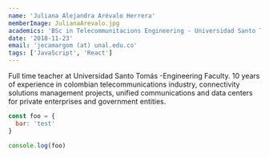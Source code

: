 ```yaml
---
name: 'Juliana Alejandra Arévalo Herrera'
memberImage: JulianaArevalo.jpg
academics: 'BSc in Telecommunitacions Engineering - Universidad Santo Tomás Colombia, MSc Cybersecurity - Universidad Abierta de Cataluña Spain, Project Management specialist - Universidad del Rosario Colombia.'
date: '2018-11-23'
email: 'jecamargom (at) unal.edu.co'
tags: ['JavaScript', 'React']
---
```


Full time teacher at Universidad Santo Tomás -Engineering Faculty. 10 years of experience in colombian telecommunications industry, connectivity solutions management projects, unified communications and data centers for private enterprises and government entities.

```javascript
const foo = {
  bar: 'test'
}

console.log(foo)
```
